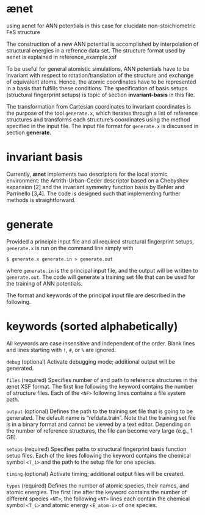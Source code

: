 # ænet
using aenet for ANN potentials in this case for elucidate non-stoichiometric FeS structure

The construction of a new ANN potential is accomplished by interpolation of structural energies in a refrence data set. The structure format used by aenet is explained in reference_example.xsf 

To be useful for general atomistic simulations, ANN potentials have to be invariant with respect to rotation/translation of the structure and exchange of equivalent atoms. Hence, the atomic coordinates have to be represented in a basis that fulfills these conditions. The specification of basis setups (structural fingerprint setups) is topic of section **invariant-basis** in this file.

The transformation from Cartesian coordinates to invariant coordinates is the purpose of the tool `generate.x`, which iterates through a list of reference structures and transforms each structure’s coordinates using the method specified in the input file. The input file format for `generate.x` is discussed in section **generate**.

# invariant basis
Currently, **ænet** implements two descriptors for the local atomic environment: the Artrith-Urban-Ceder descriptor based on a Chebyshev expansion [2] and the invariant symmetry function basis by Behler and Parrinello [3,4]. The code is designed such that implementing further methods is straightforward.

# generate
Provided a principle input file and all required structural fingerprint setups, `generate.x` is run on the command line simply with

`$ generate.x generate.in > generate.out`

where `generate.in` is the principal input file, and the output will be written to `generate.out`. The code will generate a training set file that can be used for the training of ANN potentials.

The format and keywords of the principal input file are described in the following.

# keywords (sorted alphabetically)
All keywords are case insensitive and independent of the order. Blank lines and lines starting with `!`, `#`, or `%` are ignored.

`debug` (optional) Activate debugging mode; additional output will be generated.

`files` (required) Specifies number of and path to reference structures in the ænet XSF format. The first line following the keyword contains the number <NF> of structure files. Each of the `<NF>` following lines contains a file system path.
  
  `output` (optional) Defines the path to the training set file that is going to be generated. The default name is “refdata.train”. Note that the training set file is in a binary format and cannot be viewed by a text editor. Depending on the number of reference structures, the file can become very large (e.g., 1 GB).
  
  `setups` (required) Specifies paths to structural fingerprint basis function setup files. Each of the <NT> lines following the keyword contains the chemical symbol `<T_i>` and the path to the setup file for one species.
  
  `timing` (optional) Activate timing; additional output files will be created.
  
  `types` (required) Defines the number of atomic species, their names, and atomic energies. The first line after the keyword contains the number of different species `<NT>`; the following `<NT>` lines each contain the chemical symbol `<T_i>` and atomic energy `<E_atom-i>` of one species.
